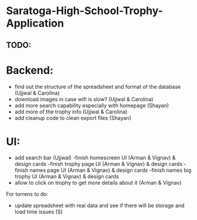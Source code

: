 # Saratoga-High-School-Trophy-Application

## TODO:

# Backend:
- find out the structure of the spreadsheet and format of the database (Ujjwal & Carolina)
- download images in case wifi is slow? (Ujjwal & Carolina)
- add more search capability especially with homepage (Shayan)
- add more of the trophy info (Ujjwal & Carolina)
- add cleanup code to clean export files (Shayan)

# UI:
- add search bar (Ujjwal)
-finish homescreen UI (Arman & Vignav) & design cards 
-finish trophy page UI (Arman & Vignav) & design cards 
-finish names page UI (Arman & Vignav) & design cards 
-finish names big trophy UI (Arman & Vignav) & design cards 
- allow to click on trophy to get more details about it (Arman & Vignav)

For torrens to do:
- update spreadsheet with real data and see if there will be storage and load time issues (S)
